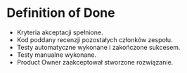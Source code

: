 # Definition of Done

+ Kryteria akceptacji spełnione.
+ Kod poddany recenzji pozostałych członków zespołu.
+ Testy automatyczne wykonane i zakończone sukcesem.
+ Testy manualne wykonane.
+ Product Owner zaakceptował stworzone rozwiązanie.
